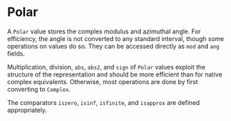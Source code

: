 # Polar

A `Polar` value stores the complex modulus and azimuthal angle. For efficiency, the angle is not converted to any standard interval, though some operations on values do so. They can be accessed directly as `mod` and `ang` fields.

Multiplication, division, `abs`, `abs2`, and `sign` of `Polar` values exploit the structure of the representation and should be more efficient than for native complex equivalents. Otherwise, most operations are done by first converting to `Complex`.

The comparators `iszero`, `isinf`, `isfinite`, and `isapprox` are defined appropriately.
